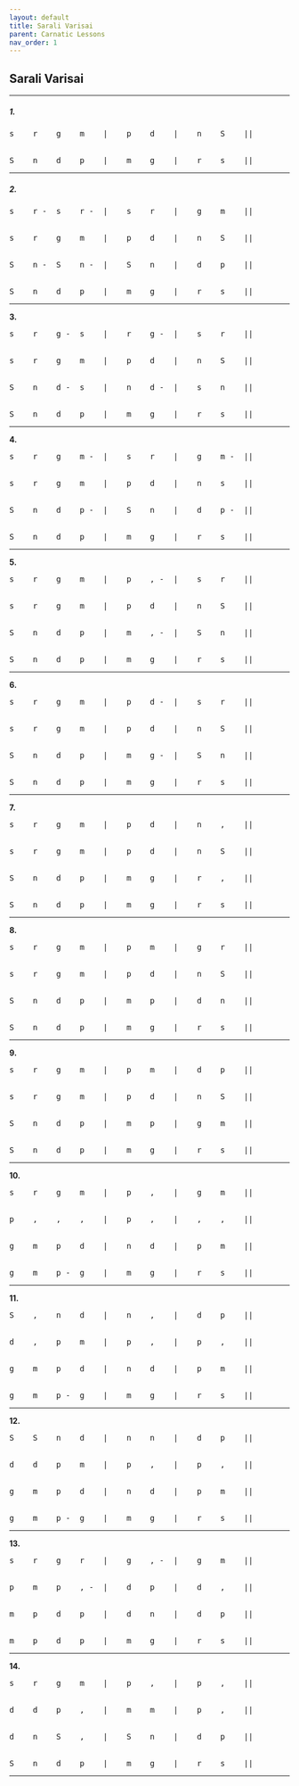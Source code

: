```yaml
---
layout: default
title: Sarali Varisai
parent: Carnatic Lessons
nav_order: 1
---
```


## Sarali Varisai

---

##### 1.

<pre>s    r    g    m    |    p    d    |    n    S    ||


S    n    d    p    |    m    g    |    r    s    ||</pre>

---

##### **2.**

<pre>s    r -  s    r -  |    s    r    |    g    m    ||


s    r    g    m    |    p    d    |    n    S    ||


S    n -  S    n -  |    S    n    |    d    p    ||


S    n    d    p    |    m    g    |    r    s    ||</pre>


---


**3.**

<pre>s    r    g -  s    |    r    g -  |    s    r    ||


s    r    g    m    |    p    d    |    n    S    ||


S    n    d -  s    |    n    d -  |    s    n    ||


S    n    d    p    |    m    g    |    r    s    ||</pre>


---


**4.**

<pre>s    r    g    m -  |    s    r    |    g    m -  ||


s    r    g    m    |    p    d    |    n    s    ||


S    n    d    p -  |    S    n    |    d    p -  ||


S    n    d    p    |    m    g    |    r    s    ||</pre>


---


**5.**

<pre>s    r    g    m    |    p    , -  |    s    r    ||


s    r    g    m    |    p    d    |    n    S    ||


S    n    d    p    |    m    , -  |    S    n    ||


S    n    d    p    |    m    g    |    r    s    ||</pre>


---


**6.**

<pre>s    r    g    m    |    p    d -  |    s    r    ||


s    r    g    m    |    p    d    |    n    S    ||


S    n    d    p    |    m    g -  |    S    n    ||


S    n    d    p    |    m    g    |    r    s    ||</pre>


---


**7.**

<pre>s    r    g    m    |    p    d    |    n    ,    ||


s    r    g    m    |    p    d    |    n    S    ||


S    n    d    p    |    m    g    |    r    ,    ||


S    n    d    p    |    m    g    |    r    s    ||</pre>


---


**8.**

<pre>s    r    g    m    |    p    m    |    g    r    ||


s    r    g    m    |    p    d    |    n    S    ||


S    n    d    p    |    m    p    |    d    n    ||


S    n    d    p    |    m    g    |    r    s    ||</pre>


---


**9.**

<pre>s    r    g    m    |    p    m    |    d    p    ||


s    r    g    m    |    p    d    |    n    S    ||


S    n    d    p    |    m    p    |    g    m    ||


S    n    d    p    |    m    g    |    r    s    ||</pre>


---


**10.**

<pre>s    r    g    m    |    p    ,    |    g    m    ||


p    ,    ,    ,    |    p    ,    |    ,    ,    ||


g    m    p    d    |    n    d    |    p    m    ||


g    m    p -  g    |    m    g    |    r    s    ||</pre>


---


**11.**

<pre>S    ,    n    d    |    n    ,    |    d    p    ||


d    ,    p    m    |    p    ,    |    p    ,    ||


g    m    p    d    |    n    d    |    p    m    ||


g    m    p -  g    |    m    g    |    r    s    ||</pre>


---


**12.**

<pre>S    S    n    d    |    n    n    |    d    p    ||


d    d    p    m    |    p    ,    |    p    ,    ||


g    m    p    d    |    n    d    |    p    m    ||


g    m    p -  g    |    m    g    |    r    s    ||</pre>


---


**13.**

<pre>s    r    g    r    |    g    , -  |    g    m    ||


p    m    p    , -  |    d    p    |    d    ,    ||


m    p    d    p    |    d    n    |    d    p    ||


m    p    d    p    |    m    g    |    r    s    ||</pre>


---


**14.**

<pre>s    r    g    m    |    p    ,    |    p    ,    ||


d    d    p    ,    |    m    m    |    p    ,    ||


d    n    S    ,    |    S    n    |    d    p    ||


S    n    d    p    |    m    g    |    r    s    ||</pre>

---
